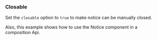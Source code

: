 ### Closable

Set the `closable` option to `true` to make notice can be manually closed.

Also, this example shows how to use the Notice component in a composition Api.
